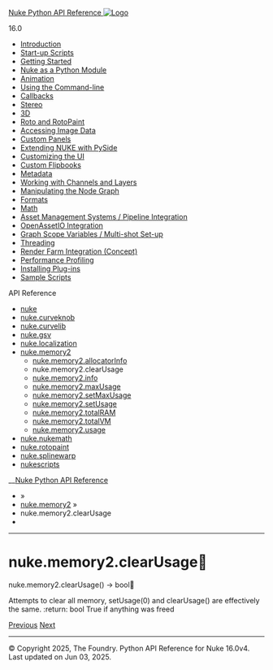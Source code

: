 [ Nuke Python API Reference ![Logo](../_static/NukeApp128.png) ](../index.html)

16.0 

  * [Introduction](../intro.html)
  * [Start-up Scripts](../startup.html)
  * [Getting Started](../basics.html)
  * [Nuke as a Python Module](../nuke_as_python_module.html)
  * [Animation](../animation.html)
  * [Using the Command-line](../command_line.html)
  * [Callbacks](../callbacks.html)
  * [Stereo](../stereo.html)
  * [3D](../3D.html)
  * [Roto and RotoPaint](../rotopaint.html)
  * [Accessing Image Data](../image_data.html)
  * [Custom Panels](../custom_panels.html)
  * [Extending NUKE with PySide](../custom_panels.html#extending-nuke-with-pyside)
  * [Customizing the UI](../custom_ui.html)
  * [Custom Flipbooks](../flipbook.html)
  * [Metadata](../metadata.html)
  * [Working with Channels and Layers](../channels.html)
  * [Manipulating the Node Graph](../dag.html)
  * [Formats](../formats.html)
  * [Math](../math.html)
  * [Asset Management Systems / Pipeline Integration](../asset.html)
  * [OpenAssetIO Integration](../openassetio.html)
  * [Graph Scope Variables / Multi-shot Set-up](../gsv.html)
  * [Threading](../threading.html)
  * [Render Farm Integration (Concept)](../render_farm.html)
  * [Performance Profiling](../performance.html)
  * [Installing Plug-ins](../installing_plugins.html)
  * [Sample Scripts](../samples.html)



API Reference

  * [nuke](nuke.html)
  * [nuke.curveknob](nuke.curveknob.html)
  * [nuke.curvelib](nuke.curvelib.html)
  * [nuke.gsv](nuke.gsv.html)
  * [nuke.localization](nuke.localization.html)
  * [nuke.memory2](nuke.memory2.html)
    * [nuke.memory2.allocatorInfo](nuke.memory2.allocatorInfo.html)
    * nuke.memory2.clearUsage
    * [nuke.memory2.info](nuke.memory2.info.html)
    * [nuke.memory2.maxUsage](nuke.memory2.maxUsage.html)
    * [nuke.memory2.setMaxUsage](nuke.memory2.setMaxUsage.html)
    * [nuke.memory2.setUsage](nuke.memory2.setUsage.html)
    * [nuke.memory2.totalRAM](nuke.memory2.totalRAM.html)
    * [nuke.memory2.totalVM](nuke.memory2.totalVM.html)
    * [nuke.memory2.usage](nuke.memory2.usage.html)
  * [nuke.nukemath](nuke.nukemath.html)
  * [nuke.rotopaint](nuke.rotopaint.html)
  * [nuke.splinewarp](nuke.splinewarp.html)
  * [nukescripts](nukescripts.html)



__[Nuke Python API Reference](../index.html)

  * [](../index.html) »
  * [nuke.memory2](nuke.memory2.html) »
  * nuke.memory2.clearUsage
  * 


* * *

# nuke.memory2.clearUsage

nuke.memory2.clearUsage() → bool
    

Attempts to clear all memory, setUsage(0) and clearUsage() are effectively the same. :return: bool True if anything was freed

[ Previous](nuke.memory2.allocatorInfo.html "nuke.memory2.allocatorInfo") [Next ](nuke.memory2.info.html "nuke.memory2.info")

* * *

© Copyright 2025, The Foundry. Python API Reference for Nuke 16.0v4. Last updated on Jun 03, 2025. 
